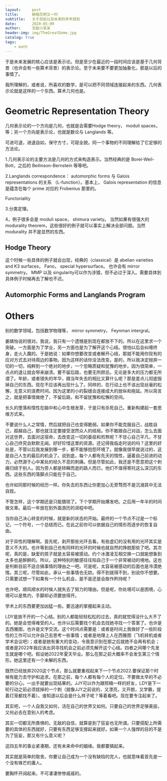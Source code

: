 ```yaml
---
layout:     post
title:      柳暗花明又一村
subtitle:   关于目前以及未来的学术规划
date:       2020-05-09
author:     无敌小呆呆
header-img: img/TheGreatDome.jpg
catalog: true
tags:
    - math
---
```


于是未来发展的核心应该是表示论。但是至少在最近的一段时间应该是基于几何背景（也许会有一些算术背景）的表示论。至于未来要不要更加抽象化，那是以后的事情了。

我所理解的，或者说，所喜欢的数学，是可以把不同领域连接起来的东西。几何表示论就是这样的一个东西。算术几何也是。

# Geometric Representation Theory

几何表示论的一个方向是几何，也就是会需要Hodge theory， moduli spaces，等；另一个方向是表示论，也就是数论与 Langlands 等。

可进可退，进退自如，保守方寸，可窥全貌。同一个事物的不同理解给了它足够的方法论。


1.几何表示论的主要方法是几何的方式来构造表示。当然经典的是 Borel-Weil-Bott，之后的 Beilinson-Bernstein 等等吧。

2.Langlands correspondence： automorphic forms 与 Galois representations 的关系 （L-function）。基本上， Galois representation 的信息是蕴含在每个 prime 对应的 Frobenius 那里的。

Functoriality

3.分类定理。

4，例子很多会是 moduli space， shimura variety。 当然如果有很强大的 modurality theorem，这些很好的例子就可以事实上解决全部问题。当然 modurality 并不是显然的东西。

## Hodge Theory
这个时候一些具体的例子就会出现，经典的（classical）是 abelian varieties and K3 surfaces， Fano， special hypersurface。 也许会有 mirror symmetry。
MMP 以及 singularity可以作为涉猎，但不必过于深入。需要具体到具体例子时候再去了解也不迟。
## Automorphic Forms and Langlands Program
# Others
  别的数学领域，包括数学物理等， mirror symmetry， Feynman intergral。


姜婧怡说的很对。我说，我只有一个遗憾是到现在都放不下的。所以在这里求一个突破。一方面是为了学业，另一方面也是为了解开这个心结。很怕以后会纠缠终身，走火入魔的。于是她说：如果你想要改变或者解开心结，那就不能用你现有的应对方式去对待周边的事物。因为这样的话你没法改变。是的，所以我决定抛弃一切的一切，纯粹到一个绝对的地步，一个忽略质疑和犹豫的地步。因为很简单，一点点的退让就会带来崩溃。要不留后路，也要无所顾忌。无论是多大的压力都无所谓了。年龄，或者错失的年华，跟当年失去的相比又算什么呢？那是差点儿彻底毁掉自己的东西。现在不应该再出现什么了。同样的，在行动上也不该出现丝毫的松懈，无意义的浪费时间。因为这里的小的裂缝会连接成大的放纵和拖延。所以简言之，就是把事情做绝了，不留后路，和不留犹豫和松懈的空间。

长久的堕落和惰性在脑中和心中生根发芽，于是只有杀死自己，重新构建起一套思维方式来。

不要说什么人之常情，然后就把自己也变得脆弱。如果你不能克服自己，战胜自己，超越自己，那也就注定要接受泯然众人的结局。你不敢跟自己对战，怎么去面对这世界，去面对这宿命，去改变这一切的委屈和煎熬呢？不甘心自己平凡，不甘心自己终究会默默无闻。好好珍惜这里的资源。还记得我临走时说的吗？这里的好处是，不管以后我发展到哪一步，都不能够抱怨环境了。就像我很早就说过的，这是自己人生的最后的机会了。说到底，每个人都有先天的惰性，逼着自己前进的动力，必然源于心中某处的经久不息的刺痛。但是尽管如此，我还是不愿意把这个刺痛归结于别人。因为旁人都是转瞬而逝的路人而已，他们不值得寄托这么深沉的东西。这些东西的落脚点只能在于自己。

也许如同那时候的经历一样。你失去的东西让你更加心无旁骛而不是沉溺其中无法自拔。

不管怎样，这个学期还是只能猥琐了。下个学期开始爆发吧。之后用一年半的时间做文章。最后一年放在到外面游历的进程中吧。

当你自己决心转变的时候，就是新的状态的开始。最终的一个节点不过是一个标记，一个符号，一个总结而已。在此之前你可以依据自己的情形而逐步的恢复自由。

对于异性的理解啊。首先呢，剥开那些光环去看。有些虚幻的没有用的光环其实是意义不大的。也许等到自己也有同样的光环的时候也就自然的挣脱那些了吧。其次呢，真的是，缺爱的孩子就是太容易被感动。约个冰激凌互相交换一口就能想象到太多也是醉醉的。所以，这种特别的敏感往往陷自己于一个非常被动的境地。这也是判断目前不适合搞事情的理由之一吧。可是呢，太容易被感动的后面也是冷漠绝情。其三呢，尽管如此，承认一些事情也无妨。得不到就得不到，别说你不想要。只需要试想一下如果有一个什么机会，是不是还是会故作矜持呢？

也许吧，顺风顺水的时候人就失去了努力的理由。但是呢，你处境可以是困境，心境可以是焦灼，手脚却必须要放得开。

学术上的东西要更加凶猛一些。要迅速的掌握起来主动。

LDY是放不开的一个心结。别的人都能轻轻松松的过去，真的就觉得没什么大不了的。她是会觉得难受的人。也许以后需要找个机会去找她寻找一个答案了。也许是去西雅图，也许是文字交流。这个时间点需要是：或者是时间上我做好了一些阶段性的工作可以允许自己去思考一些事情；或者是地理上人在西雅图（飞机转机或者学术会议吧）；或者是她有重大的变动，令我意识到在那之后就绝不会再有机会；或者是2022年我应该出洞寻找机会之前必须先解开这个心结。四者之间哪个先发生就是哪个吧。假设她2022年夏天毕业。那么在那之前大概率不会发生第三个情形。她这里还有一个未解的东西。

既然已经放弃2020这个节点，那么就要重视起来下一个节点2022.要保证那个时候有能力去守护和追求。在那之前，每个人都有每个人的定位。不要做太早的不必要的分心。一出手就要出现结果的。JJY可以作为跟邢楠一样的好友，LDY是下一轮行动之前必须拔掉的一个刺（就像JJY之前说的，又漂亮，又开朗，又学霸，提着灯笼都找不着）。谁知道以后会是什么样子呢？等着看吧。现在要专注起来了。

其实吧，一个人自我又如何，活在自己的世界又如何。只要自己的世界足够美丽，又何必去在意别人的考虑。

其实一切都无所畏惧的。无敌的自信，就算是到了狂妄也无所谓。只要搭配上所需要的具体的东西就好，只要有东西足够支撑起来就好。如果一个人强悍的目的不是为了狂妄，那又有什么意义呢？

这四五年的事业紧凑期，还有未来命中的姻缘。我都要搞起来。

其实就是简单的取舍。你要让自己成为一个没有缺陷的完人，也就意味着首先是一个没有锋芒的庸人。

要胸怀开阔起来。不可凄凄惨惨戚戚的。
